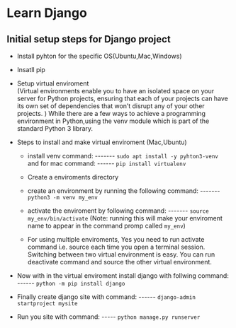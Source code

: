 # Learn Django

## Initial setup steps for Django project

- Install pyhton for the specific OS(Ubuntu,Mac,Windows)
- Insatll pip
- Setup virtual enviroment  
  (Virtual environments enable you to have an isolated space on your server for Python projects, ensuring that each of your projects can have its own set of dependencies that won’t disrupt any of your other projects.
  )
  While there are a few ways to achieve a programming environment in Python,using the venv module which is part of the standard Python 3 library.
- Steps to install and make virtual enviroment (Mac,Ubuntu)

  - install venv command: ------- `sudo apt install -y pyhton3-venv` and for mac command: ------ `pip install virtualenv`
  - Create a enviroments directory
  - create an environment by running the following command: ------- `python3 -m venv my_env`
  - activate the enviroment by following command: ------- `source my_env/bin/activate` (Note: running this will make your enviroment name to appear in the command promp called `my_env`)

  - For using multiple enviroments, Yes you need to run activate command i.e. source each time you open a terminal session.
    Switching between two virtual environment is easy. You can run deactivate command and source the other virtual environment.

- Now with in the virtual enviroment install django with follwing command: ------ `python -m pip install django`

- Finally create django site with command: ------ `django-admin startproject mysite`

- Run you site with command: ----- `python manage.py runserver`

